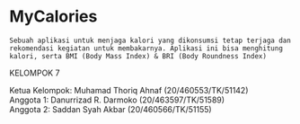 # MyCalories

	Sebuah aplikasi untuk menjaga kalori yang dikonsumsi tetap terjaga dan rekomendasi kegiatan untuk membakarnya. Aplikasi ini bisa menghitung kalori, serta BMI (Body Mass Index) & BRI (Body Roundness Index)
KELOMPOK 7


Ketua Kelompok: Muhamad Thoriq Ahnaf (20/460553/TK/51142) <br>
Anggota 1: Danurrizad R. Darmoko (20/463597/TK/51589)<br>
Anggota 2: Saddan Syah Akbar (20/460566/TK/51155)<br>


